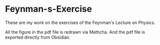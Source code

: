 # Feynman-s-Exercise

These are my work on the exercises of the Feynman's Lecture on Physics.

All the figure in the pdf file is redrawn via Mathcha. And the pdf file is exported directly from Obsidian.
